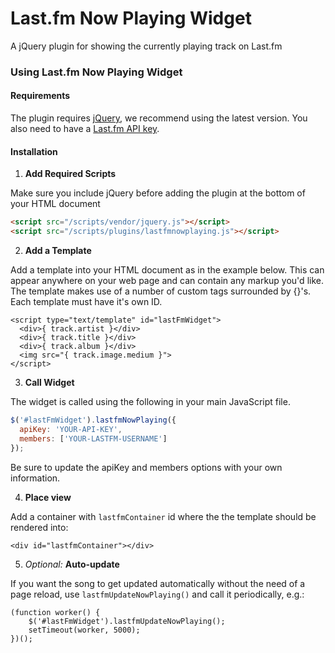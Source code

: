 # Last.fm Now Playing Widget

A jQuery plugin for showing the currently playing track on Last.fm

### Using Last.fm Now Playing Widget

#### Requirements

The plugin requires [jQuery](http://jquery.com/download/), we recommend using the latest version. You also need to have a [Last.fm API key](http://www.last.fm/api/account/create).

#### Installation

1. **Add Required Scripts**

  Make sure you include jQuery before adding the plugin at the bottom of your HTML document

  ```html
  <script src="/scripts/vendor/jquery.js"></script>
  <script src="/scripts/plugins/lastfmnowplaying.js"></script>
  ```

2. **Add a Template**

  Add a template into your HTML document as in the example below. This can appear anywhere on your web page and can contain any markup you'd like. The template makes use of a number of custom tags surrounded by {}'s. Each template must have it's own ID.

  ````
  <script type="text/template" id="lastFmWidget">
  	<div>{ track.artist }</div>
  	<div>{ track.title }</div>
  	<div>{ track.album }</div>
  	<img src="{ track.image.medium }">
  </script>
  ````

3. **Call Widget**

  The widget is called using the following in your main JavaScript file.

  ```javascript
  $('#lastFmWidget').lastfmNowPlaying({
  	apiKey: 'YOUR-API-KEY',
  	members: ['YOUR-LASTFM-USERNAME']
  });
  ```
  Be sure to update the apiKey and members options with your own information.
  
4. **Place view**

Add a container with ```lastfmContainer``` id where the the template should be rendered into:

	<div id="lastfmContainer"></div>

5. _Optional:_ **Auto-update**

If you want the song to get updated automatically without the need of a page reload, use ```lastfmUpdateNowPlaying()``` and call it periodically, e.g.:

    (function worker() {
        $('#lastFmWidget').lastfmUpdateNowPlaying();
        setTimeout(worker, 5000);
    })(); 
